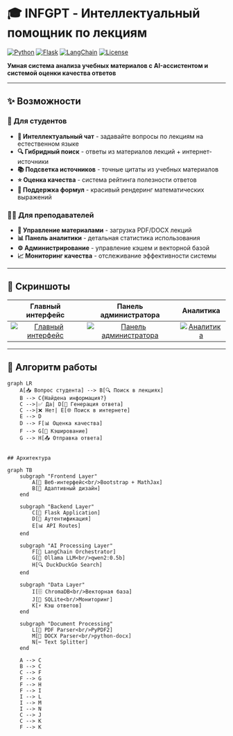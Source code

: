 # 🎓 INFGPT - Интеллектуальный помощник по лекциям

[![Python](https://img.shields.io/badge/Python-3.9+-blue.svg)](https://python.org)
[![Flask](https://img.shields.io/badge/Flask-2.3.3-green.svg)](https://flask.palletsprojects.com/)
[![LangChain](https://img.shields.io/badge/LangChain-0.0.347-orange.svg)](https://langchain.com)
[![License](https://img.shields.io/badge/License-MIT-yellow.svg)](https://opensource.org/licenses/MIT)

**Умная система анализа учебных материалов с AI-ассистентом и системой оценки качества ответов**

---

## ✨ Возможности

### 🎯 Для студентов
- **💬 Интеллектуальный чат** - задавайте вопросы по лекциям на естественном языке
- **🔍 Гибридный поиск** - ответы из материалов лекций + интернет-источники
- **📚 Подсветка источников** - точные цитаты из учебных материалов
- **⭐ Оценка качества** - система рейтинга полезности ответов
- **🎨 Поддержка формул** - красивый рендеринг математических выражений

### 👨‍🏫 Для преподавателей
- **📁 Управление материалами** - загрузка PDF/DOCX лекций
- **📊 Панель аналитики** - детальная статистика использования
- **⚙️ Администрирование** - управление кэшем и векторной базой
- **📈 Мониторинг качества** - отслеживание эффективности системы

---

## 📸 Скриншоты

<div align="center">

| Главный интерфейс | Панель администратора | Аналитика |
|:---:|:---:|:---:|
| [![Главный интерфейс](https://via.placeholder.com/400x250/007bff/white?text=Главный+интерфейс)](screenshots/main.png) | [![Панель администратора](https://via.placeholder.com/400x250/28a745/white?text=Админ+панель)](screenshots/admin.png) | [![Аналитика](https://via.placeholder.com/400x250/6f42c1/white?text=Аналитика)](screenshots/analytics.png) |

</div>

---

## 🔄 Алгоритм работы

```mermaid
graph LR
    A[📥 Вопрос студента] --> B[🔍 Поиск в лекциях]
    B --> C{Найдена информация?}
    C -->|✅ Да| D[🤖 Генерация ответа]
    C -->|❌ Нет| E[🌐 Поиск в интернете]
    E --> D
    D --> F[📊 Оценка качества]
    F --> G[💾 Кэширование]
    G --> H[📤 Отправка ответа]


## Архитектура

graph TB
    subgraph "Frontend Layer"
        A[🎨 Веб-интерфейс<br/>Bootstrap + MathJax]
        B[📱 Адаптивный дизайн]
    end
    
    subgraph "Backend Layer"
        C[🚀 Flask Application]
        D[🔐 Аутентификация]
        E[📊 API Routes]
    end
    
    subgraph "AI Processing Layer"
        F[🧠 LangChain Orchestrator]
        G[🤖 Ollama LLM<br/>qwen2:0.5b]
        H[🔍 DuckDuckGo Search]
    end
    
    subgraph "Data Layer"
        I[🗄️ ChromaDB<br/>Векторная база]
        J[💾 SQLite<br/>Мониторинг]
        K[⚡ Кэш ответов]
    end
    
    subgraph "Document Processing"
        L[📄 PDF Parser<br/>PyPDF2]
        M[📝 DOCX Parser<br/>python-docx]
        N[✂️ Text Splitter]
    end
    
    A --> C
    B --> C
    C --> F
    F --> G
    F --> H
    F --> I
    I --> L
    I --> M
    I --> N
    C --> J
    C --> K
    F --> K
